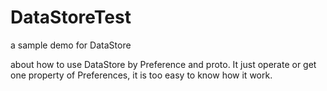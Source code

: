 # DataStoreTest
a sample demo for DataStore

about how to use DataStore by Preference and proto. It just operate or get one property of Preferences, it is too easy to know how it work.

